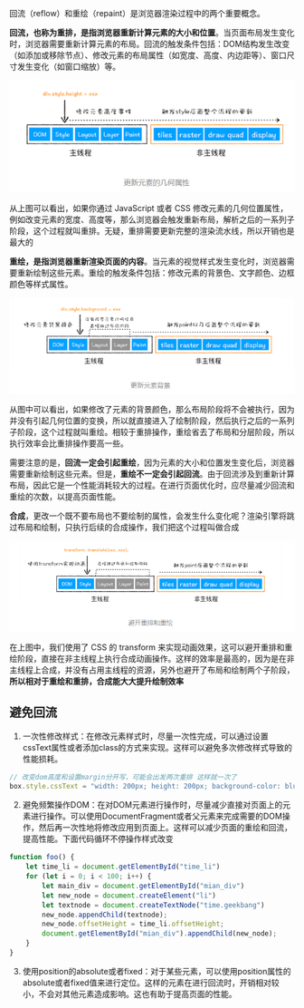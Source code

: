 回流（reflow）和重绘（repaint）是浏览器渲染过程中的两个重要概念。

**回流，也称为重排，是指浏览器重新计算元素的大小和位置**。当页面布局发生变化时，浏览器需要重新计算元素的布局。回流的触发条件包括：DOM结构发生改变（如添加或移除节点）、修改元素的布局属性（如宽度、高度、内边距等）、窗口尺寸发生变化（如窗口缩放）等。


![图 1](/images/362995ef8d76d228a4a83243f4ab67dcb05648412f744d8191d493d7559edc97.png)  

从上图可以看出，如果你通过 JavaScript 或者 CSS 修改元素的几何位置属性，例如改变元素的宽度、高度等，那么浏览器会触发重新布局，解析之后的一系列子阶段，这个过程就叫重排。无疑，重排需要更新完整的渲染流水线，所以开销也是最大的

**重绘，是指浏览器重新渲染页面的内容**。当元素的视觉样式发生变化时，浏览器需要重新绘制这些元素。重绘的触发条件包括：修改元素的背景色、文字颜色、边框颜色等样式属性。

![图 2](/images/682e35e2ae7c7bbe98737572a86a02fb66a5752fe755bb8f015f464d3ba81812.png)  

从图中可以看出，如果修改了元素的背景颜色，那么布局阶段将不会被执行，因为并没有引起几何位置的变换，所以就直接进入了绘制阶段，然后执行之后的一系列子阶段，这个过程就叫重绘。相较于重排操作，重绘省去了布局和分层阶段，所以执行效率会比重排操作要高一些。


需要注意的是，**回流一定会引起重绘**，因为元素的大小和位置发生变化后，浏览器需要重新绘制这些元素。但是，**重绘不一定会引起回流**。由于回流涉及到重新计算布局，因此它是一个性能消耗较大的过程。在进行页面优化时，应尽量减少回流和重绘的次数，以提高页面性能。

**合成**，更改一个既不要布局也不要绘制的属性，会发生什么变化呢？渲染引擎将跳过布局和绘制，只执行后续的合成操作，我们把这个过程叫做合成

![图 3](/images/f4be7ea36c89a6606e7736a7e8c3db277827c261348366414a7774b2264c2612.png)  

在上图中，我们使用了 CSS 的 transform 来实现动画效果，这可以避开重排和重绘阶段，直接在非主线程上执行合成动画操作。这样的效率是最高的，因为是在非主线程上合成，并没有占用主线程的资源，另外也避开了布局和绘制两个子阶段，**所以相对于重绘和重排，合成能大大提升绘制效率**


## 避免回流


1. 一次性修改样式：在修改元素样式时，尽量一次性完成，可以通过设置cssText属性或者添加class的方式来实现。这样可以避免多次修改样式导致的性能损耗。
~~~js
// 改变dom高度和设置margin分开写，可能会出发两次重排 这样就一次了
box.style.cssText = "width: 200px; height: 200px; background-color: blue;";
~~~


2. 避免频繁操作DOM：在对DOM元素进行操作时，尽量减少直接对页面上的元素进行操作。可以使用DocumentFragment或者父元素来完成需要的DOM操作，然后再一次性地将修改应用到页面上。这样可以减少页面的重绘和回流，提高性能。下面代码循环不停操作样式改变

~~~js
function foo() {
    let time_li = document.getElementById("time_li")
    for (let i = 0; i < 100; i++) {
        let main_div = document.getElementById("mian_div")
        let new_node = document.createElement("li")
        let textnode = document.createTextNode("time.geekbang")
        new_node.appendChild(textnode);
        new_node.offsetHeight = time_li.offsetHeight;
        document.getElementById("mian_div").appendChild(new_node);
    }
}
~~~


3. 使用position的absolute或者fixed：对于某些元素，可以使用position属性的absolute或者fixed值来进行定位。这样的元素在进行回流时，开销相对较小，不会对其他元素造成影响。这也有助于提高页面的性能。



